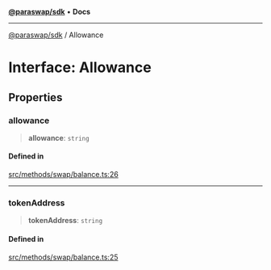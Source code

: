 [**@paraswap/sdk**](../README.md) • **Docs**

***

[@paraswap/sdk](../globals.md) / Allowance

# Interface: Allowance

## Properties

### allowance

> **allowance**: `string`

#### Defined in

[src/methods/swap/balance.ts:26](https://github.com/paraswap/paraswap-sdk/blob/master/src/methods/swap/balance.ts#L26)

***

### tokenAddress

> **tokenAddress**: `string`

#### Defined in

[src/methods/swap/balance.ts:25](https://github.com/paraswap/paraswap-sdk/blob/master/src/methods/swap/balance.ts#L25)
